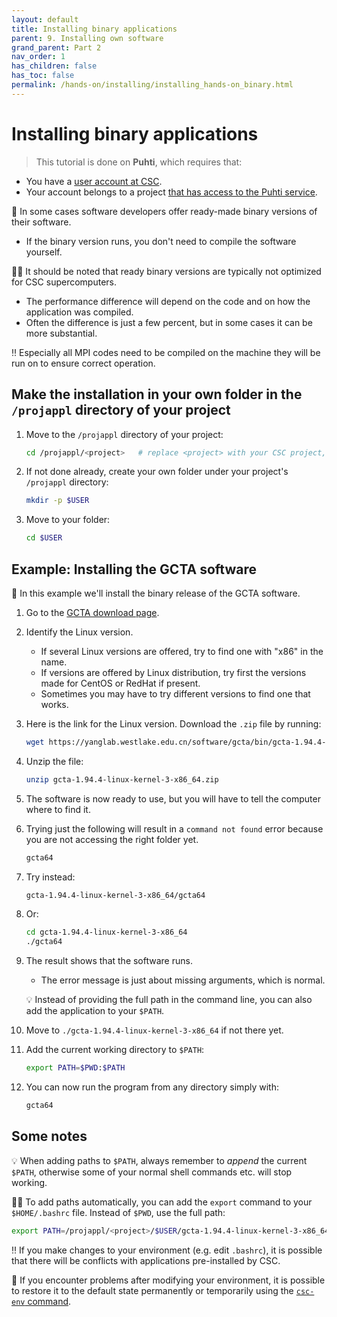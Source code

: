 ```yaml
---
layout: default
title: Installing binary applications
parent: 9. Installing own software
grand_parent: Part 2
nav_order: 1
has_children: false
has_toc: false
permalink: /hands-on/installing/installing_hands-on_binary.html
---
```


# Installing binary applications

> This tutorial is done on **Puhti**, which requires that:
  - You have a [user account at CSC](https://docs.csc.fi/accounts/how-to-create-new-user-account/).
  - Your account belongs to a project [that has access to the Puhti service](https://docs.csc.fi/accounts/how-to-add-service-access-for-project/).

💬 In some cases software developers offer ready-made binary versions of their
software.

- If the binary version runs, you don't need to compile the software yourself.

☝🏻 It should be noted that ready binary versions are typically not optimized
for CSC supercomputers.

- The performance difference will depend on the code and on how the application
  was compiled.
- Often the difference is just a few percent, but in some cases it can be more
  substantial.

‼️ Especially all MPI codes need to be compiled on the machine they will be run
on to ensure correct operation.

## Make the installation in your own folder in the `/projappl` directory of your project

1. Move to the `/projappl` directory of your project:

   ```bash
   cd /projappl/<project>   # replace <project> with your CSC project, e.g. project_2001234
   ```

2. If not done already, create your own folder under your project's `/projappl`
   directory:

   ```bash
   mkdir -p $USER
   ```

3. Move to your folder:

   ```bash
   cd $USER
   ```

## Example: Installing the GCTA software

💬 In this example we'll install the binary release of the GCTA software.

1. Go to the [GCTA download page](https://yanglab.westlake.edu.cn/software/gcta/#Download).
2. Identify the Linux version.
   - If several Linux versions are offered, try to find one with "x86" in the
     name.
   - If versions are offered by Linux distribution, try first the versions made
     for CentOS or RedHat if present.
   - Sometimes you may have to try different versions to find one that works.
3. Here is the link for the Linux version. Download the `.zip` file by running:

   ```bash
   wget https://yanglab.westlake.edu.cn/software/gcta/bin/gcta-1.94.4-linux-kernel-3-x86_64.zip
   ```

4. Unzip the file:

   ```bash
   unzip gcta-1.94.4-linux-kernel-3-x86_64.zip
   ```

5. The software is now ready to use, but you will have to tell the computer
   where to find it.
6. Trying just the following will result in a `command not found` error because
   you are not accessing the right folder yet.

   ```bash
   gcta64
   ```

7. Try instead:

   ```bash
   gcta-1.94.4-linux-kernel-3-x86_64/gcta64
   ```

8. Or:

   ```bash
   cd gcta-1.94.4-linux-kernel-3-x86_64
   ./gcta64
   ```

9. The result shows that the software runs.
   - The error message is just about missing arguments, which is normal.

   💡 Instead of providing the full path in the command line, you can also add
   the application to your `$PATH`.

10. Move to `./gcta-1.94.4-linux-kernel-3-x86_64` if not there yet.
11. Add the current working directory to `$PATH`:

    ```bash
    export PATH=$PWD:$PATH
    ```

12. You can now run the program from any directory simply with:

    ```bash
    gcta64
    ```

## Some notes

💡 When adding paths to `$PATH`, always remember to *append* the current
`$PATH`, otherwise some of your normal shell commands etc. will stop working.

☝🏻 To add paths automatically, you can add the `export` command to your
`$HOME/.bashrc` file. Instead of `$PWD`, use the full path:

```bash
export PATH=/projappl/<project>/$USER/gcta-1.94.4-linux-kernel-3-x86_64:$PATH   # replace <project> with your CSC project, e.g. project_2001234
```

‼️ If you make changes to your environment (e.g. edit `.bashrc`), it is possible
that there will be conflicts with applications pre-installed by CSC.

💭 If you encounter problems after modifying your environment, it is possible
to restore it to the default state permanently or temporarily using the
[`csc-env` command](https://docs.csc.fi/support/tutorials/using_csc_env/).

